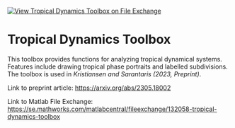 [![View Tropical Dynamics Toolbox on File Exchange](https://www.mathworks.com/matlabcentral/images/matlab-file-exchange.svg)](https://se.mathworks.com/matlabcentral/fileexchange/132058-tropical-dynamics-toolbox)
# Tropical Dynamics Toolbox
This toolbox provides functions for analyzing tropical dynamical systems. Features include drawing tropical phase portraits and labelled subdivisions. The toolbox is used in *Kristiansen and Sarantaris (2023, Preprint)*.

Link to preprint article: https://arxiv.org/abs/2305.18002

Link to Matlab File Exchange: https://se.mathworks.com/matlabcentral/fileexchange/132058-tropical-dynamics-toolbox
